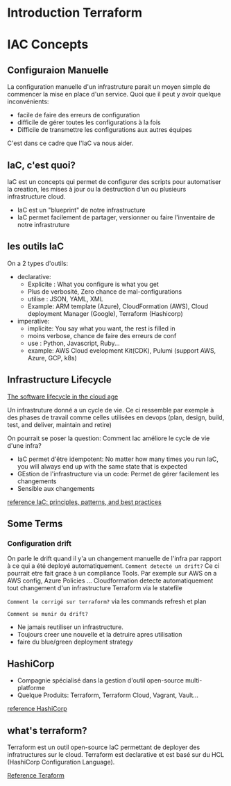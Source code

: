 # Introduction Terraform
# IAC Concepts
## Configuraion Manuelle
La configuration manuelle d'un infrastruture parait un moyen simple de commencer la mise en place d'un service. Quoi que il peut y avoir quelque inconvénients:
- facile de faire des erreurs de configuration
- difficile de gérer toutes les configurations à la fois
- Difficile de transmettre les configurations aux autres équipes

C'est dans ce cadre que l'IaC va nous aider.
## IaC, c'est quoi?
IaC est un concepts qui permet de configurer des scripts pour automatiser la creation, les mises à jour ou la destruction d'un ou plusieurs infrastructure cloud.
- IaC est un "blueprint" de notre infrastructure
- IaC permet facilement de partager, versionner ou faire l'inventaire de notre infrastruture
## les outils IaC
On a 2 types d'outils:
- declarative:
    - Explicite : What you configure is what you get
    - Plus de verbosité, Zero chance de mal-configurations
    - utilise : JSON, YAML, XML
    - Example: ARM template (Azure), CloudFormation (AWS), Cloud deployment Manager (Google), Terraform (Hashicorp)
- imperative: 
    - implicite: You say what you want, the rest is filled in
    - moins verbose, chance de faire des erreurs de conf
    - use : Python, Javascript, Ruby...
    - example: AWS Cloud evelopment Kit(CDK), Pulumi (support AWS, Azure, GCP, k8s)
## Infrastructure Lifecycle
[The software lifecycle in the cloud age]("https://codilime.com/blog/day-0-day-1-day-2-the-software-lifecycle-in-the-cloud-age")

Un infrastruture donné a un cycle de vie. Ce ci ressemble par exemple à des phases de travail comme celles utilisées en devops (plan, design, build, test, and deliver, maintain and retire)

On pourrait se poser la question: Comment Iac améliore le cycle de vie d'une infra?
- IaC permet d'être idempotent: No matter how many times you run IaC, you will always end up with the same state that is expected
- GEstion de l'infrastructure via un code: Permet de gérer facilement les changements 
- Sensible aux changements

[reference IaC: principles, patterns, and best practices ](https://shahadarsh.com/2020/07/12/principles-patterns-and-practices-for-effective-infrastructure-as-code/)

## Some Terms
### Configuration drift
On parle le drift quand il y'a un changement manuelle de l'infra par rapport à ce qui a été deployé automatiquement.
`Comment detecté un drift?` Ce ci pourrait etre fait grace à un compliance Tools. Par exemple sur AWS on a AWS config, Azure Policies ...
Cloudformation detecte automatiquement tout changement d'un infrastructure
Terraform via le statefile

`Comment le corrigé sur terraform?`
via les commands refresh et plan 

`Comment se munir du drift?`
- Ne jamais reutiliser un infrastructure. 
- Toujours creer une nouvelle et la detruire apres utilisation
- faire du blue/green deployment strategy

## HashiCorp 
- Compagnie spécialisé dans la gestion d'outil open-source multi-platforme
- Quelque Produits: Terraform, Terraform Cloud, Vagrant, Vault...

[reference HashiCorp](https://www.hashicorp.com/about)

## what's terraform?
Terraform est un outil open-source IaC permettant de deployer des infratructures sur le cloud.
Terraform est declarative et est basé sur du HCL (HashiCorp Configuration Language).

[Reference Teraform](https://www.terraform.io/intro/index.html#infrastructure-as-code)

